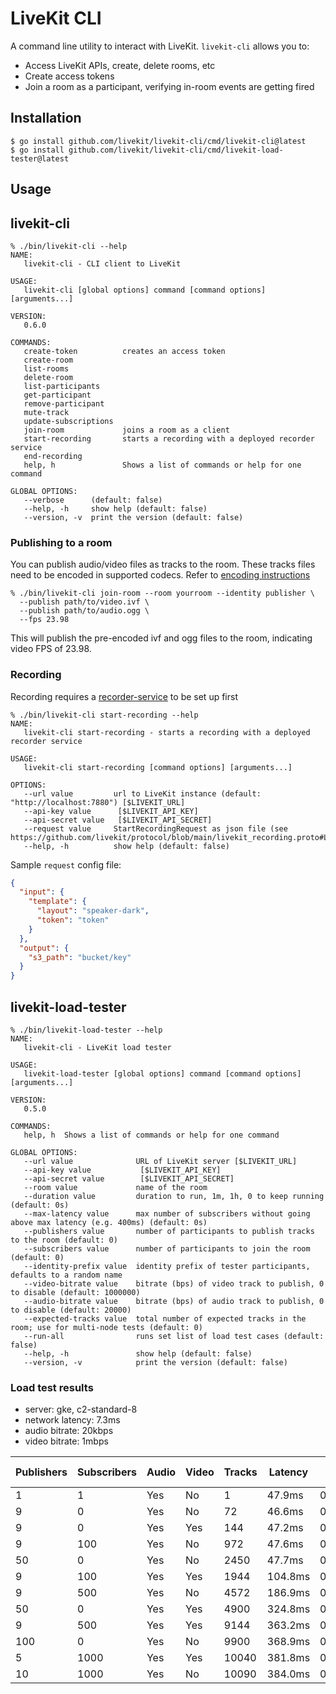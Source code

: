 # LiveKit CLI

A command line utility to interact with LiveKit. `livekit-cli` allows you to:

- Access LiveKit APIs, create, delete rooms, etc
- Create access tokens
- Join a room as a participant, verifying in-room events are getting fired

## Installation

```shell
$ go install github.com/livekit/livekit-cli/cmd/livekit-cli@latest
$ go install github.com/livekit/livekit-cli/cmd/livekit-load-tester@latest
```

## Usage

## livekit-cli

```shell
% ./bin/livekit-cli --help
NAME:
   livekit-cli - CLI client to LiveKit

USAGE:
   livekit-cli [global options] command [command options] [arguments...]

VERSION:
   0.6.0

COMMANDS:
   create-token          creates an access token
   create-room           
   list-rooms            
   delete-room           
   list-participants     
   get-participant       
   remove-participant    
   mute-track            
   update-subscriptions  
   join-room             joins a room as a client
   start-recording       starts a recording with a deployed recorder service
   end-recording         
   help, h               Shows a list of commands or help for one command

GLOBAL OPTIONS:
   --verbose      (default: false)
   --help, -h     show help (default: false)
   --version, -v  print the version (default: false)
```

### Publishing to a room

You can publish audio/video files as tracks to the room. These tracks files need to be encoded in supported codecs.
Refer to [encoding instructions](https://github.com/livekit/server-sdk-go/tree/main#publishing-tracks-to-room)

```shell
% ./bin/livekit-cli join-room --room yourroom --identity publisher \
  --publish path/to/video.ivf \
  --publish path/to/audio.ogg \
  --fps 23.98
```

This will publish the pre-encoded ivf and ogg files to the room, indicating video FPS of 23.98. 

### Recording

Recording requires a [recorder-service](https://docs.livekit.io/guides/recording/#service) to be set up first

```shell
% ./bin/livekit-cli start-recording --help
NAME:
   livekit-cli start-recording - starts a recording with a deployed recorder service

USAGE:
   livekit-cli start-recording [command options] [arguments...]

OPTIONS:
   --url value         url to LiveKit instance (default: "http://localhost:7880") [$LIVEKIT_URL]
   --api-key value      [$LIVEKIT_API_KEY]
   --api-secret value   [$LIVEKIT_API_SECRET]
   --request value     StartRecordingRequest as json file (see https://github.com/livekit/protocol/blob/main/livekit_recording.proto#L16)
   --help, -h          show help (default: false)
```

Sample `request` config file:

```json
{
  "input": {
    "template": {
      "layout": "speaker-dark",
      "token": "token"
    }
  },
  "output": {
    "s3_path": "bucket/key"
  }
}
```

## livekit-load-tester

```shell
% ./bin/livekit-load-tester --help
NAME:
   livekit-cli - LiveKit load tester

USAGE:
   livekit-load-tester [global options] command [command options] [arguments...]

VERSION:
   0.5.0

COMMANDS:
   help, h  Shows a list of commands or help for one command

GLOBAL OPTIONS:
   --url value              URL of LiveKit server [$LIVEKIT_URL]
   --api-key value           [$LIVEKIT_API_KEY]
   --api-secret value        [$LIVEKIT_API_SECRET]
   --room value             name of the room
   --duration value         duration to run, 1m, 1h, 0 to keep running (default: 0s)
   --max-latency value      max number of subscribers without going above max latency (e.g. 400ms) (default: 0s)
   --publishers value       number of participants to publish tracks to the room (default: 0)
   --subscribers value      number of participants to join the room (default: 0)
   --identity-prefix value  identity prefix of tester participants, defaults to a random name
   --video-bitrate value    bitrate (bps) of video track to publish, 0 to disable (default: 1000000)
   --audio-bitrate value    bitrate (bps) of audio track to publish, 0 to disable (default: 20000)
   --expected-tracks value  total number of expected tracks in the room; use for multi-node tests (default: 0)
   --run-all                runs set list of load test cases (default: false)
   --help, -h               show help (default: false)
   --version, -v            print the version (default: false)
```

### Load test results

* server: gke, c2-standard-8
* network latency: 7.3ms
* audio bitrate: 20kbps
* video bitrate: 1mbps

| Publishers | Subscribers | Audio | Video | Tracks | Latency | Packet loss
|---         |---          |---    |---    |---     |---      |---
| 1          | 1           | Yes   | No    | 1      | 47.9ms  | 0.0000%
| 9          | 0           | Yes   | No    | 72     | 46.6ms  | 0.0000%
| 9          | 0           | Yes   | Yes   | 144    | 47.2ms  | 0.0059%
| 9          | 100         | Yes   | No    | 972    | 47.6ms  | 0.0002%
| 50         | 0           | Yes   | No    | 2450   | 47.7ms  | 0.0005%
| 9          | 100         | Yes   | Yes   | 1944   | 104.8ms | 0.0001%
| 9          | 500         | Yes   | No    | 4572   | 186.9ms | 0.0010%
| 50         | 0           | Yes   | Yes   | 4900   | 324.8ms | 0.0034%
| 9          | 500         | Yes   | Yes   | 9144   | 363.2ms | 0.0002%
| 100        | 0           | Yes   | No    | 9900   | 368.9ms | 0.0002%
| 5          | 1000        | Yes   | Yes   | 10040  | 381.8ms | 0.0002%
| 10         | 1000        | Yes   | No    | 10090  | 384.0ms | 0.0001%
